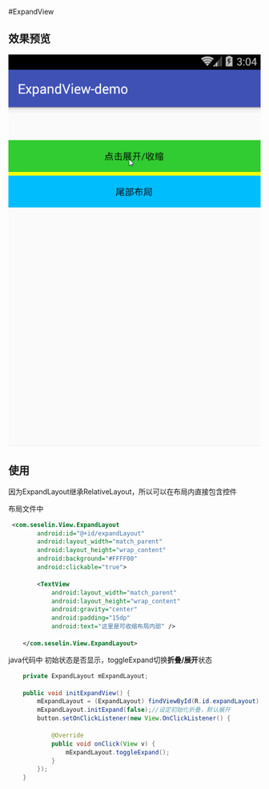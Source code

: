 #ExpandView

## 效果预览

![图片](image/expand.gif)


## 使用
因为ExpandLayout继承RelativeLayout，所以可以在布局内直接包含控件

布局文件中

```xml
 <com.seselin.View.ExpandLayout
        android:id="@+id/expandLayout"
        android:layout_width="match_parent"
        android:layout_height="wrap_content"
        android:background="#FFFF00"
        android:clickable="true">

        <TextView
            android:layout_width="match_parent"
            android:layout_height="wrap_content"
            android:gravity="center"
            android:padding="15dp"
            android:text="这里是可收缩布局内部" />

    </com.seselin.View.ExpandLayout>
```

java代码中
初始状态是否显示，toggleExpand切换**折叠/展开**状态

```java
    private ExpandLayout mExpandLayout;

    public void initExpandView() {
        mExpandLayout = (ExpandLayout) findViewById(R.id.expandLayout);
        mExpandLayout.initExpand(false);//设定初始化折叠，默认展开
        button.setOnClickListener(new View.OnClickListener() {

            @Override
            public void onClick(View v) {
                mExpandLayout.toggleExpand();
            }
        });
    }
```